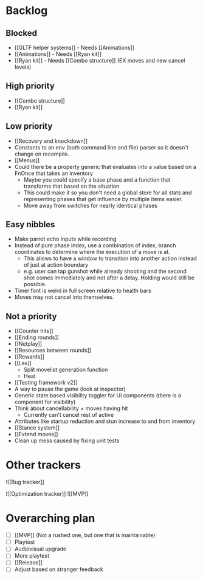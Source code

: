 # Backlog
## Blocked
- [[GLTF helper systems]] - Needs [[Animations]]
- [[Animations]] - Needs [[Ryan kit]]
- [[Ryan kit]] - Needs [[Combo structure]] (EX moves and new cancel levels)

## High priority
- [[Combo structure]]
- [[Ryan kit]]

## Low priority
- [[Recovery and knockdown]]
- Constants to an env (both command line and file) parser so it doesn't change on recompile.
- [[Menus]]
- Could there be a property generic that evaluates into a value based on a FnOnce that takes an inventory
	- Maybe you could specify a base phase and a function that transforms that based on the situation
	- This could make it so you don't need a global store for all stats and representing phases that get influence by multiple items easier.
	- Move away from switches for nearly identical phases

## Easy nibbles
- Make parrot echo inputs while recording
- Instead of pure phase index, use a combination of index, branch coordinates to determine where the execution of a move is at.
	- This allows to have a window to transition into another action instead of just at action boundary
	- e.g. user can tap gunshot while already shooting and the second shot comes immediately and not after a delay. Holding would still be possible.
- Timer font is weird in full screen relative to health bars
- Moves may not cancel into themselves.

## Not a priority
- [[Counter hits]]
- [[Ending rounds]]
- [[Netplay]]
- [[Resources between rounds]]
- [[Rewards]]
- [[Lex]]
	- Split movelist generation function
	- Heat
- [[Testing framework v2]]
- A way to pause the game (look at inspector)
- Generic state based visibility toggler for UI components (there is a component for visibility)
- Think about cancellability + moves having hit
	- Currently can't cancel rest of active
- Attributes like startup reduction and stun increase to and from inventory
- [[Stance system]]
- [[Extend moves]]
- Clean up mess caused by fixing unit tests

# Other trackers
![[Bug tracker]]

![[Optimization tracker]]
![[MVP]]

# Overarching plan
- [ ] [[MVP]] (Not a rushed one, but one that is maintainable)
- [ ] Playtest
- [ ] Audiovisual upgrade
- [ ] More playtest
- [ ] [[Release]]
- [ ] Adjust based on stranger feedback
